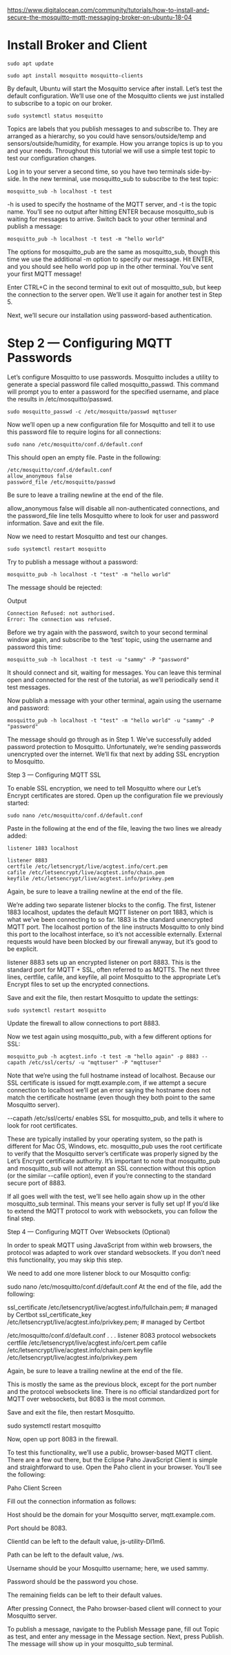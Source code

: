 https://www.digitalocean.com/community/tutorials/how-to-install-and-secure-the-mosquitto-mqtt-messaging-broker-on-ubuntu-18-04

# Install Broker and Client

    sudo apt update

    sudo apt install mosquitto mosquitto-clients
    
By default, Ubuntu will start the Mosquitto service after install. Let’s test the default configuration. We’ll use one of the Mosquitto clients we just installed to subscribe to a topic on our broker.

    sudo systemctl status mosquitto
    
Topics are labels that you publish messages to and subscribe to. They are arranged as a hierarchy, so you could have sensors/outside/temp and sensors/outside/humidity, for example. How you arrange topics is up to you and your needs. Throughout this tutorial we will use a simple test topic to test our configuration changes.

Log in to your server a second time, so you have two terminals side-by-side. In the new terminal, use mosquitto_sub to subscribe to the test topic:

    mosquitto_sub -h localhost -t test

-h is used to specify the hostname of the MQTT server, and -t is the topic name. You’ll see no output after hitting ENTER because mosquitto_sub is waiting for messages to arrive. Switch back to your other terminal and publish a message:

    mosquitto_pub -h localhost -t test -m "hello world"

The options for mosquitto_pub are the same as mosquitto_sub, though this time we use the additional -m option to specify our message. Hit ENTER, and you should see hello world pop up in the other terminal. You’ve sent your first MQTT message!

Enter CTRL+C in the second terminal to exit out of mosquitto_sub, but keep the connection to the server open. We’ll use it again for another test in Step 5.

Next, we’ll secure our installation using password-based authentication.

# Step 2 — Configuring MQTT Passwords

Let’s configure Mosquitto to use passwords. Mosquitto includes a utility to generate a special password file called mosquitto_passwd. This command will prompt you to enter a password for the specified username, and place the results in /etc/mosquitto/passwd.

    sudo mosquitto_passwd -c /etc/mosquitto/passwd mqttuser


Now we’ll open up a new configuration file for Mosquitto and tell it to use this password file to require logins for all connections:

    sudo nano /etc/mosquitto/conf.d/default.conf

This should open an empty file. Paste in the following:

    /etc/mosquitto/conf.d/default.conf
    allow_anonymous false
    password_file /etc/mosquitto/passwd

Be sure to leave a trailing newline at the end of the file.

allow_anonymous false will disable all non-authenticated connections, and the password_file line tells Mosquitto where to look for user and password information. Save and exit the file.

Now we need to restart Mosquitto and test our changes.

    sudo systemctl restart mosquitto

Try to publish a message without a password:

    mosquitto_pub -h localhost -t "test" -m "hello world"

The message should be rejected:

Output

    Connection Refused: not authorised.
    Error: The connection was refused.

Before we try again with the password, switch to your second terminal window again, and subscribe to the ‘test’ topic, using the username and password this time:

    mosquitto_sub -h localhost -t test -u "sammy" -P "password"


It should connect and sit, waiting for messages. You can leave this terminal open and connected for the rest of the tutorial, as we’ll periodically send it test messages.

Now publish a message with your other terminal, again using the username and password:

    mosquitto_pub -h localhost -t "test" -m "hello world" -u "sammy" -P "password"

The message should go through as in Step 1. We’ve successfully added password protection to Mosquitto. Unfortunately, we’re sending passwords unencrypted over the internet. We’ll fix that next by adding SSL encryption to Mosquitto.

Step 3 — Configuring MQTT SSL

To enable SSL encryption, we need to tell Mosquitto where our Let’s Encrypt certificates are stored. Open up the configuration file we previously started:

    sudo nano /etc/mosquitto/conf.d/default.conf

Paste in the following at the end of the file, leaving the two lines we already added:

 
    
    listener 1883 localhost

    listener 8883
    certfile /etc/letsencrypt/live/acgtest.info/cert.pem
    cafile /etc/letsencrypt/live/acgtest.info/chain.pem
    keyfile /etc/letsencrypt/live/acgtest.info/privkey.pem


Again, be sure to leave a trailing newline at the end of the file.

We’re adding two separate listener blocks to the config. The first, listener 1883 localhost, updates the default MQTT listener on port 1883, which is what we’ve been connecting to so far. 1883 is the standard unencrypted MQTT port. The localhost portion of the line instructs Mosquitto to only bind this port to the localhost interface, so it’s not accessible externally. External requests would have been blocked by our firewall anyway, but it’s good to be explicit.

listener 8883 sets up an encrypted listener on port 8883. This is the standard port for MQTT + SSL, often referred to as MQTTS. The next three lines, certfile, cafile, and keyfile, all point Mosquitto to the appropriate Let’s Encrypt files to set up the encrypted connections.

Save and exit the file, then restart Mosquitto to update the settings:

    sudo systemctl restart mosquitto

Update the firewall to allow connections to port 8883.

Now we test again using mosquitto_pub, with a few different options for SSL:

    mosquitto_pub -h acgtest.info -t test -m "hello again" -p 8883 --capath /etc/ssl/certs/ -u "mqttuser" -P "mqttuser"

Note that we’re using the full hostname instead of localhost. Because our SSL certificate is issued for mqtt.example.com, if we attempt a secure connection to localhost we’ll get an error saying the hostname does not match the certificate hostname (even though they both point to the same Mosquitto server).

--capath /etc/ssl/certs/ enables SSL for mosquitto_pub, and tells it where to look for root certificates.

These are typically installed by your operating system, so the path is different for Mac OS, Windows, etc. mosquitto_pub uses the root certificate to verify that the Mosquitto server’s certificate was properly signed by the Let’s Encrypt certificate authority. It’s important to note that mosquitto_pub and mosquitto_sub will not attempt an SSL connection without this option (or the similar --cafile option), even if you’re connecting to the standard secure port of 8883.

If all goes well with the test, we’ll see hello again show up in the other mosquitto_sub terminal. This means your server is fully set up! If you’d like to extend the MQTT protocol to work with websockets, you can follow the final step.

Step 4 — Configuring MQTT Over Websockets (Optional)

In order to speak MQTT using JavaScript from within web browsers, the protocol was adapted to work over standard websockets. If you don’t need this functionality, you may skip this step.

We need to add one more listener block to our Mosquitto config:

sudo nano /etc/mosquitto/conf.d/default.conf
At the end of the file, add the following:

ssl_certificate /etc/letsencrypt/live/acgtest.info/fullchain.pem; # managed by Certbot
ssl_certificate_key /etc/letsencrypt/live/acgtest.info/privkey.pem; # managed by Certbot

/etc/mosquitto/conf.d/default.conf
. . .
listener 8083
protocol websockets
certfile /etc/letsencrypt/live/acgtest.info/cert.pem
cafile /etc/letsencrypt/live/acgtest.info/chain.pem
keyfile /etc/letsencrypt/live/acgtest.info/privkey.pem


Again, be sure to leave a trailing newline at the end of the file.

This is mostly the same as the previous block, except for the port number and the protocol websockets line. There is no official standardized port for MQTT over websockets, but 8083 is the most common.

Save and exit the file, then restart Mosquitto.

sudo systemctl restart mosquitto

Now, open up port 8083 in the firewall.

To test this functionality, we’ll use a public, browser-based MQTT client. There are a few out there, but the Eclipse Paho JavaScript Client is simple and straightforward to use. Open the Paho client in your browser. You’ll see the following:

Paho Client Screen

Fill out the connection information as follows:

Host should be the domain for your Mosquitto server, mqtt.example.com.

Port should be 8083.

ClientId can be left to the default value, js-utility-DI1m6.

Path can be left to the default value, /ws.

Username should be your Mosquitto username; here, we used sammy.

Password should be the password you chose.

The remaining fields can be left to their default values.

After pressing Connect, the Paho browser-based client will connect to your Mosquitto server.

To publish a message, navigate to the Publish Message pane, fill out Topic as test, and enter any message in the Message section. Next, press Publish. The message will show up in your mosquitto_sub terminal.

